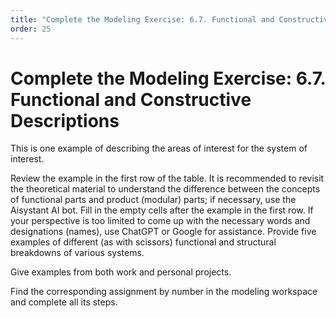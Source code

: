 ```yaml
---
title: "Complete the Modeling Exercise: 6.7. Functional and Constructive Descriptions"
order: 25
---
```


# Complete the Modeling Exercise: 6.7. Functional and Constructive Descriptions

This is one example of describing the areas of interest for the system of interest.

Review the example in the first row of the table. It is recommended to revisit the theoretical material to understand the difference between the concepts of functional parts and product (modular) parts; if necessary, use the Aisystant AI bot. Fill in the empty cells after the example in the first row. If your perspective is too limited to come up with the necessary words and designations (names), use ChatGPT or Google for assistance. Provide five examples of different (as with scissors) functional and structural breakdowns of various systems.

Give examples from both work and personal projects.

Find the corresponding assignment by number in the modeling workspace and complete all its steps.